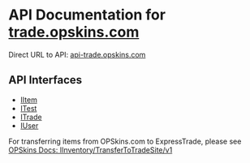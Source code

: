 # API Documentation for [trade.opskins.com](https://trade.opskins.com)

Direct URL to API: [api-trade.opskins.com](https://api-trade.opskins.com)

## API Interfaces

* [IItem](IItem.md)
* [ITest](ITest.md)
* [ITrade](ITrade.md)
* [IUser](IUser.md)

For transferring items from OPSkins.com to ExpressTrade, please see [OPSkins Docs: IInventory/TransferToTradeSite/v1](https://docs.opskins.com/public/en.html#IInventory_TransferToTradeSite_v1)
